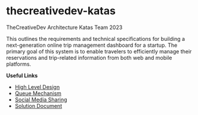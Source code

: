 # thecreativedev-katas
TheCreativeDev Architecture Katas Team 2023


This outlines the requirements and technical specifications for building a next-generation online trip management dashboard for a startup. The primary goal of this system is to enable travelers to efficiently manage their reservations and trip-related information from both web and mobile platforms.

**Useful Links**

- [High Level Design](/HighLevelDesign.md)
- [Queue Mechanism](/QueueMechanism.md)
- [Social Media Sharing](/SocialMediaSharing.md)
- [Solution Document](/resources/The-Road-Warrior-Architecture.pdf)

